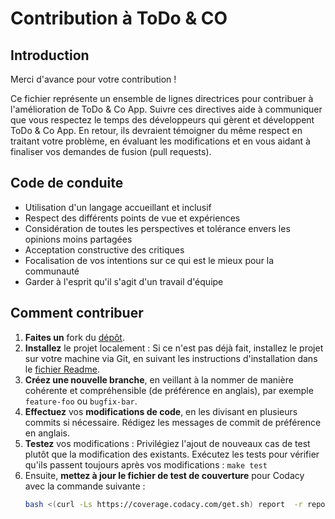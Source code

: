 # Contribution à ToDo & CO

## Introduction

Merci d'avance pour votre contribution !

Ce fichier représente un ensemble de lignes directrices pour contribuer à l'amélioration de ToDo & Co App.
Suivre ces directives aide à communiquer que vous respectez le temps des développeurs qui gèrent et développent ToDo & Co App. En retour, ils devraient témoigner du même respect en traitant votre problème, en évaluant les modifications et en vous aidant à finaliser vos demandes de fusion (pull requests).

## Code de conduite

- Utilisation d'un langage accueillant et inclusif
- Respect des différents points de vue et expériences
- Considération de toutes les perspectives et tolérance envers les opinions moins partagées
- Acceptation constructive des critiques
- Focalisation de vos intentions sur ce qui est le mieux pour la communauté
- Garder à l'esprit qu'il s'agit d'un travail d'équipe

## Comment contribuer

1. **Faites un** fork du [dépôt](https://github.com/DevSoluZinc/P8).
2. **Installez** le projet localement : Si ce n'est pas déjà fait, installez le projet sur votre machine via Git, en suivant les instructions d'installation dans le [fichier Readme](Readme.md).
3. **Créez une nouvelle branche**, en veillant à la nommer de manière cohérente et compréhensible (de préférence en anglais), par exemple `feature-foo` ou `bugfix-bar`.
4. **Effectuez** vos **modifications de code**, en les divisant en plusieurs commits si nécessaire. Rédigez les messages de commit de préférence en anglais.
5. **Testez** vos modifications : Privilégiez l'ajout de nouveaux cas de test plutôt que la modification des existants. Exécutez les tests pour vérifier qu'ils passent toujours après vos modifications : ``make test``
6. Ensuite, **mettez à jour le fichier de test de couverture** pour Codacy avec la commande suivante : 
   ```bash
   bash <(curl -Ls https://coverage.codacy.com/get.sh) report  -r reports/clover.xml
